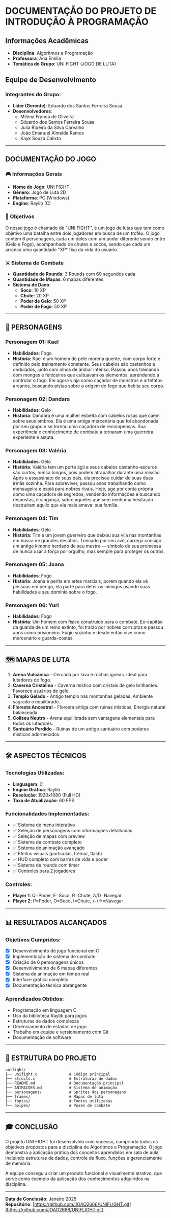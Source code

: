 # DOCUMENTAÇÃO DO PROJETO DE INTRODUÇÃO À PROGRAMAÇÃO

## Informações Acadêmicas
- **Disciplina**: Algoritmos e Programação
- **Professora**: Ana Emília
- **Temática do Grupo**: UNI FIGHT (JOGO DE LUTA)

## Equipe de Desenvolvimento

### Integrantes do Grupo:
- **Líder (Gerente)**: Eduardo dos Santos Ferreira Sousa
- **Desenvolvedores**:
  - Milena Franca de Oliveira
  - Eduardo dos Santos Ferreira Sousa
  - Julia Ribeiro da Silva Carvalho
  - João Emanuel Almeida Ramos
  - Kayk Souza Calixto

---

## DOCUMENTAÇÃO DO JOGO

### 🎮 Informações Gerais
- **Nome do Jogo**: UNI FIGHT
- **Gênero**: Jogo de Luta 2D
- **Plataforma**: PC (Windows)
- **Engine**: Raylib (C)

### 🎯 Objetivos
O nosso jogo é chamado de "UNI FIGHT", é um jogo de lutas que tem como objetivo uma batalha entre dois jogadores em busca de um troféu. O jogo contém 6 personagens, cada um deles com um poder diferente sendo entre (Gelo e Fogo), acompanhado de chutes e socos, sendo que cada um arranca uma quantidade "XP" fixa da vida do usuário.

### ⚔️ Sistema de Combate
- **Quantidade de Rounds**: 3 Rounds com 60 segundos cada
- **Quantidade de Mapas**: 6 mapas diferentes
- **Sistema de Dano**:
  - **Soco**: 10 XP
  - **Chute**: 20 XP
  - **Poder de Gelo**: 50 XP
  - **Poder de Fogo**: 50 XP

---

## 👥 PERSONAGENS

### Personagem 01: Kael
- **Habilidades**: Fogo
- **História**: Kael é um homem de pele morena quente, com corpo forte e definido pelo treinamento constante. Seus cabelos são castanhos e ondulados, junto com olhos de âmbar intenso. Passou anos treinando com monges e feiticeiros que cultuavam os elementos, aprendendo a controlar o fogo. Ele agora viaja como caçador de monstros e artefatos arcanos, buscando pistas sobre a origem do fogo que habita seu corpo.

### Personagem 02: Dandara
- **Habilidades**: Gelo
- **História**: Dandara é uma mulher esbelta com cabelos rosas que caem sobre seus ombros. Ela é uma antiga mercenária que foi abandonada por seu grupo e se tornou uma caçadora de recompensas. Sua experiência e conhecimento de combate a tornaram uma guerreira experiente e astuta.

### Personagem 03: Valéria
- **Habilidades**: Gelo
- **História**: Valéria tem um porte ágil e seus cabelos castanho-escuros são curtos, nunca longos, pois podem atrapalhar durante uma missão. Após o assassinato de seus pais, ela precisou cuidar de suas duas irmãs sozinha. Para sobreviver, passou anos trabalhando como mensageira e espiã para nobres rivais. Hoje, age por conta própria como uma caçadora de segredos, vendendo informações e buscando respostas, e vingança, sobre aqueles que sem nenhuma hesitação destruíram aquilo que ela mais amava: sua família.

### Personagem 04: Tim
- **Habilidades**: Gelo
- **História**: Tim é um jovem guerreiro que deixou sua vila nas montanhas em busca de grandes desafios. Treinado por seu avô, carrega consigo um antigo kimono herdado de seu mestre — símbolo de sua promessa de nunca usar a força por orgulho, mas sempre para proteger os outros.

### Personagem 05: Joana
- **Habilidades**: Fogo
- **História**: Joana é perita em artes marciais, porém quando ela vê pessoas em perigo, ela parte para deter os inimigos usando suas habilidades e seu domínio sobre o fogo.

### Personagem 06: Yuri
- **Habilidades**: Fogo
- **História**: Um homem com físico construído para o combate. Ex-capitão da guarda de um reino extinto, foi traído por nobres corruptos e passou anos como prisioneiro. Fugiu sozinho e desde então vive como mercenário e guarda-costas.

---

## 🗺️ MAPAS DE LUTA

1. **Arena Vulcânica** - Cercada por lava e rochas ígneas. Ideal para lutadores de fogo.
2. **Caverna Cristalina** - Caverna mística com cristais de gelo brilhantes. Favorece usuários de gelo.
3. **Templo Gelado** - Antigo templo nas montanhas geladas. Ambiente sagrado e equilibrado.
4. **Floresta Ancestral** - Floresta antiga com ruínas místicas. Energia natural balanceada.
5. **Coliseu Neutro** - Arena equilibrada sem vantagens elementais para todos os lutadores.
6. **Santuário Perdido** - Ruínas de um antigo santuário com poderes místicos adormecidos.

---

## 🛠️ ASPECTOS TÉCNICOS

### Tecnologias Utilizadas:
- **Linguagem**: C
- **Engine Gráfica**: Raylib
- **Resolução**: 1920x1080 (Full HD)
- **Taxa de Atualização**: 60 FPS

### Funcionalidades Implementadas:
- ✅ Sistema de menu interativo
- ✅ Seleção de personagens com informações detalhadas
- ✅ Seleção de mapas com preview
- ✅ Sistema de combate completo
- ✅ Sistema de animação avançado
- ✅ Efeitos visuais (partículas, tremor, flash)
- ✅ HUD completo com barras de vida e poder
- ✅ Sistema de rounds com timer
- ✅ Controles para 2 jogadores

### Controles:
- **Player 1**: Q=Poder, E=Soco, R=Chute, A/D=Navegar
- **Player 2**: P=Poder, O=Soco, I=Chute, ←/→=Navegar

---

## 📊 RESULTADOS ALCANÇADOS

### Objetivos Cumpridos:
- [x] Desenvolvimento de jogo funcional em C
- [x] Implementação de sistema de combate
- [x] Criação de 6 personagens únicos
- [x] Desenvolvimento de 6 mapas diferentes
- [x] Sistema de animação em tempo real
- [x] Interface gráfica completa
- [x] Documentação técnica abrangente

### Aprendizados Obtidos:
- Programação em linguagem C
- Uso da biblioteca Raylib para jogos
- Estruturas de dados complexas
- Gerenciamento de estados de jogo
- Trabalho em equipe e versionamento com Git
- Documentação de software

---

## 📁 ESTRUTURA DO PROJETO

```
unifight/
├── unifight.c              # Código principal
├── structs.c               # Estruturas de dados
├── README.md               # Documentação principal
├── ANIMACOES.md            # Sistema de animação
├── personagens/            # Sprites dos personagens
├── frames/                 # Mapas de luta
├── fontes/                 # Fontes utilizadas
└── Golpes/                 # Poses de combate
```

---

## 🎓 CONCLUSÃO

O projeto UNI FIGHT foi desenvolvido com sucesso, cumprindo todos os objetivos propostos para a disciplina de Algoritmos e Programação. O jogo demonstra a aplicação prática dos conceitos aprendidos em sala de aula, incluindo estruturas de dados, controle de fluxo, funções e gerenciamento de memória.

A equipe conseguiu criar um produto funcional e visualmente atrativo, que serve como exemplo da aplicação dos conhecimentos adquiridos na disciplina.

---

**Data de Conclusão**: Janeiro 2025  
**Repositório**: [https://github.com/JOAO2666/UNIFLIGHT.git](https://github.com/JOAO2666/UNIFLIGHT.git) 